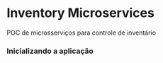 # Inventory Microservices

POC de microsserviços para controle de inventário

### Inicializando a aplicação
